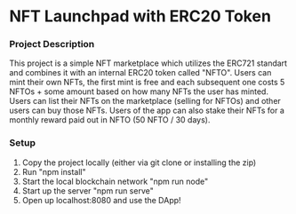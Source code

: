 # NFT Launchpad with ERC20 Token

### Project Description

This project is a simple NFT marketplace which utilizes the ERC721 standart and combines it with an internal ERC20 token called "NFTO". Users can mint their own NFTs, the first mint is free and each subsequent one costs 5 NFTOs + some amount based on how many NFTs the user has minted. Users can list their NFTs on the marketplace (selling for NFTOs) and other users can buy those NFTs. Users of the app can also stake their NFTs for a monthly reward paid out in NFTO (50 NFTO / 30 days).

### Setup

1. Copy the project locally (either via git clone or installing the zip)
2. Run "npm install"
3. Start the local blockchain network "npm run node"
4. Start up the server "npm run serve"
5. Open up localhost:8080 and use the DApp!

